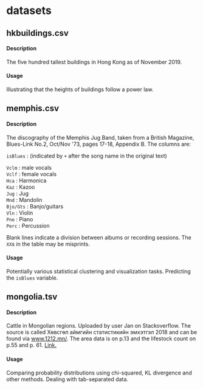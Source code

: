 # datasets

## hkbuildings.csv
#### Description
The five hundred tallest buildings in Hong Kong as of November 2019.
#### Usage
Illustrating that the heights of buildings follow a power law.

## memphis.csv
#### Description
The discography of the Memphis Jug Band, taken from a British Magazine, Blues-Link No.2, Oct/Nov '73, pages 17-18, Appendix B. The columns are:

`isBlues` : (indicated by  `+` after the song name in the original text)

`Vclm`    : male vocals<br/>
`Vclf`    : female vocals<br/>
`Hca`     : Harmonica<br/>
`Kaz`     : Kazoo<br/>
`Jug`     : Jug<br/>
`Mnd`     : Mandolin<br/>
`Bjo/Gts` : Banjo/guitars<br/>
`Vln`     : Violin<br/>
`Pno`     : Piano<br/>
`Perc`    : Percussion<br/>

Blank lines indicate a division between albums or recording sessions. The `XX`s in the table may be misprints.
#### Usage
Potentially various statistical clustering and visualization tasks. Predicting the `isBlues` variable.

## mongolia.tsv
#### Description
Cattle in Mongolian regions. Uploaded by user Jan on Stackoverflow. The source is called Хөвсгөл аймгийн статистикийн эмхэтгэл 2018 and can be found via www.1212.mn/. The area data is on p.13 and the lifestock count on p.55 and p. 61. [Link.](https://history.stackexchange.com/questions/63632/why-was-the-northern-boundary-of-the-mongol-empire-set-where-it-was)
#### Usage
Comparing probability distributions using chi-squared, KL divergence and other methods. Dealing with tab-separated data.
